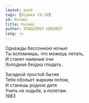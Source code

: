 ```yaml
---
layout: poem
tags: [Лірыка 19-20]
id: Космос
title: Космос
author: УЛАДЗІМІР НЯКЛЯЕЎ
lang: ru
---
```



Однажды бессонною ночью  
Ты вспомнишь, что можешь летать,  
И станет наивные очи  
Холодная бездна глодать.  

Загадкой простой бытия  
Тебя обольет жарким по́том,  
И станешь родное дитя  
Учить не ходьбе, а полетам.  
*1983*  

